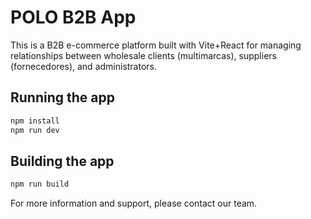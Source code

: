 # POLO B2B App

This is a B2B e-commerce platform built with Vite+React for managing relationships between wholesale clients (multimarcas), suppliers (fornecedores), and administrators.

## Running the app

```bash
npm install
npm run dev
```

## Building the app

```bash
npm run build
```

For more information and support, please contact our team.